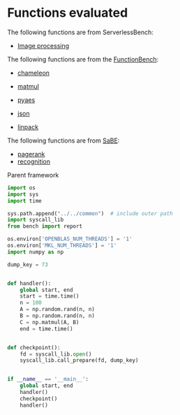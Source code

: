 # Functions evaluated 

The following functions are from ServerlessBench: 
- [Image processing]()

The following functions are from the [FunctionBench](https://github.com/kmu-bigdata/serverless-faas-workbench):

- [chameleon](https://ipads.se.sjtu.edu.cn:1312/distributed-rdma-serverless/mitosis-benchmarks/serverless-functions/-/tree/main/rfork/chamelon)
- [matmul](https://ipads.se.sjtu.edu.cn:1312/distributed-rdma-serverless/mitosis-benchmarks/serverless-functions/-/tree/main/rfork/matmul)

- [pyaes](https://ipads.se.sjtu.edu.cn:1312/distributed-rdma-serverless/mitosis-benchmarks/serverless-functions/-/tree/main/rfork/pyaes)
- [json](https://github.com/ddps-lab/serverless-faas-workbench/blob/master/aws/network/json_dumps_loads/lambda_function.py)
- [linpack](https://ipads.se.sjtu.edu.cn:1312/distributed-rdma-serverless/mitosis-benchmarks/serverless-functions/-/tree/main/rfork/linpack)

The following functions are from [SaBE](https://github.com/spcl/serverless-benchmarks): 

- [pagerank](https://github.com/spcl/serverless-benchmarks/tree/master/benchmarks/500.scientific/501.graph-pagerank)
- [recognition](https://github.com/ucsdsysnet/faasnap/blob/main/rootfs/guest/recognition_handler.py)



Parent framework

```python
import os
import sys
import time

sys.path.append("../../common")  # include outer path
import syscall_lib
from bench import report

os.environ['OPENBLAS_NUM_THREADS'] = '1'
os.environ['MKL_NUM_THREADS'] = '1'
import numpy as np

dump_key = 73


def handler():
    global start, end
    start = time.time()
    n = 100
    A = np.random.rand(n, n)
    B = np.random.rand(n, n)
    C = np.matmul(A, B)
    end = time.time()


def checkpoint():
    fd = syscall_lib.open()
    syscall_lib.call_prepare(fd, dump_key)


if __name__ == '__main__':
    global start, end
    handler()
    checkpoint()
    handler()
```


